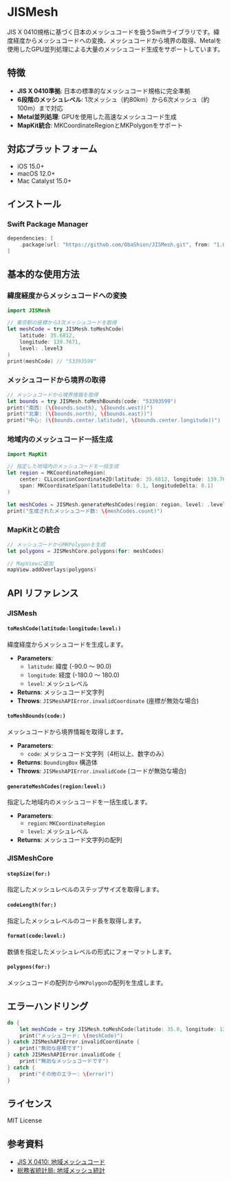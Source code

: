 # JISMesh

JIS X 0410規格に基づく日本のメッシュコードを扱うSwiftライブラリです。緯度経度からメッシュコードへの変換、メッシュコードから境界の取得、Metalを使用したGPU並列処理による大量のメッシュコード生成をサポートしています。

## 特徴

- **JIS X 0410準拠**: 日本の標準的なメッシュコード規格に完全準拠
- **6段階のメッシュレベル**: 1次メッシュ（約80km）から6次メッシュ（約100m）まで対応
- **Metal並列処理**: GPUを使用した高速なメッシュコード生成
- **MapKit統合**: MKCoordinateRegionとMKPolygonをサポート

## 対応プラットフォーム

- iOS 15.0+
- macOS 12.0+
- Mac Catalyst 15.0+

## インストール

### Swift Package Manager

```swift
dependencies: [
    .package(url: "https://github.com/ObaShion/JISMesh.git", from: "1.0.0")
]
```

## 基本的な使用方法

### 緯度経度からメッシュコードへの変換

```swift
import JISMesh

// 東京駅の座標から3次メッシュコードを取得
let meshCode = try JISMesh.toMeshCode(
    latitude: 35.6812, 
    longitude: 139.7671, 
    level: .level3
)
print(meshCode) // "53393599"
```

### メッシュコードから境界の取得

```swift
// メッシュコードから境界情報を取得
let bounds = try JISMesh.toMeshBounds(code: "53393599")
print("南西: (\(bounds.south), \(bounds.west))")
print("北東: (\(bounds.north), \(bounds.east))")
print("中心: (\(bounds.center.latitude), \(bounds.center.longitude))")
```

### 地域内のメッシュコード一括生成

```swift
import MapKit

// 指定した地域内のメッシュコードを一括生成
let region = MKCoordinateRegion(
    center: CLLocationCoordinate2D(latitude: 35.6812, longitude: 139.7671),
    span: MKCoordinateSpan(latitudeDelta: 0.1, longitudeDelta: 0.1)
)

let meshCodes = JISMesh.generateMeshCodes(region: region, level: .level3)
print("生成されたメッシュコード数: \(meshCodes.count)")
```

### MapKitとの統合

```swift
// メッシュコードからMKPolygonを生成
let polygons = JISMeshCore.polygons(for: meshCodes)

// MapViewに追加
mapView.addOverlays(polygons)
```

## API リファレンス

### JISMesh

#### `toMeshCode(latitude:longitude:level:)`
緯度経度からメッシュコードを生成します。

- **Parameters**:
  - `latitude`: 緯度 (-90.0 〜 90.0)
  - `longitude`: 経度 (-180.0 〜 180.0)
  - `level`: メッシュレベル
- **Returns**: メッシュコード文字列
- **Throws**: `JISMeshAPIError.invalidCoordinate` (座標が無効な場合)

#### `toMeshBounds(code:)`
メッシュコードから境界情報を取得します。

- **Parameters**:
  - `code`: メッシュコード文字列（4桁以上、数字のみ）
- **Returns**: `BoundingBox` 構造体
- **Throws**: `JISMeshAPIError.invalidCode` (コードが無効な場合)

#### `generateMeshCodes(region:level:)`
指定した地域内のメッシュコードを一括生成します。

- **Parameters**:
  - `region`: `MKCoordinateRegion`
  - `level`: メッシュレベル
- **Returns**: メッシュコード文字列の配列

### JISMeshCore

#### `stepSize(for:)`
指定したメッシュレベルのステップサイズを取得します。

#### `codeLength(for:)`
指定したメッシュレベルのコード長を取得します。

#### `format(code:level:)`
数値を指定したメッシュレベルの形式にフォーマットします。

#### `polygons(for:)`
メッシュコードの配列から`MKPolygon`の配列を生成します。

## エラーハンドリング

```swift
do {
    let meshCode = try JISMesh.toMeshCode(latitude: 35.0, longitude: 135.0, level: .level1)
    print("メッシュコード: \(meshCode)")
} catch JISMeshAPIError.invalidCoordinate {
    print("無効な座標です")
} catch JISMeshAPIError.invalidCode {
    print("無効なメッシュコードです")
} catch {
    print("その他のエラー: \(error)")
}
```

## ライセンス

MIT License

## 参考資料

- [JIS X 0410: 地域メッシュコード](https://www.stat.go.jp/data/mesh/pdf/gaiyo1.pdf)
- [総務省統計局: 地域メッシュ統計](https://www.stat.go.jp/data/mesh/)


